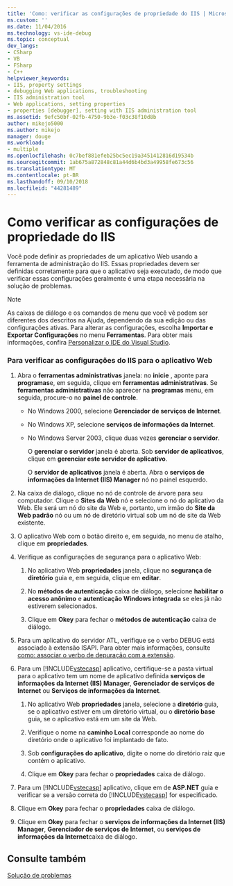 ```yaml
---
title: 'Como: verificar as configurações de propriedade do IIS | Microsoft Docs'
ms.custom: ''
ms.date: 11/04/2016
ms.technology: vs-ide-debug
ms.topic: conceptual
dev_langs:
- CSharp
- VB
- FSharp
- C++
helpviewer_keywords:
- IIS, property settings
- debugging Web applications, troubleshooting
- IIS administration tool
- Web applications, setting properties
- properties [debugger], setting with IIS administration tool
ms.assetid: 9efc50bf-02fb-4750-9b3e-f03c38f10d8b
author: mikejo5000
ms.author: mikejo
manager: douge
ms.workload:
- multiple
ms.openlocfilehash: 0c7bef881efeb25bc5ec19a3451412816d19534b
ms.sourcegitcommit: 1ab675a872848c81a44d6b4bd3a49958fe673c56
ms.translationtype: MT
ms.contentlocale: pt-BR
ms.lasthandoff: 09/10/2018
ms.locfileid: "44281489"
---
```

# <a name="how-to-verify-iis-property-settings"></a>Como verificar as configurações de propriedade do IIS
Você pode definir as propriedades de um aplicativo Web usando a ferramenta de administração do IIS. Essas propriedades devem ser definidas corretamente para que o aplicativo seja executado, de modo que verificar essas configurações geralmente é uma etapa necessária na solução de problemas.  
  
> [!NOTE]
>  As caixas de diálogo e os comandos de menu que você vê podem ser diferentes dos descritos na Ajuda, dependendo da sua edição ou das configurações ativas. Para alterar as configurações, escolha **Importar e Exportar Configurações** no menu **Ferramentas**. Para obter mais informações, confira [Personalizar o IDE do Visual Studio](../ide/personalizing-the-visual-studio-ide.md).  
  
### <a name="to-check-iis-settings-for-the-web-application"></a>Para verificar as configurações do IIS para o aplicativo Web  
  
1.  Abra o **ferramentas administrativas** janela: no **inicie** , aponte para **programas**e, em seguida, clique em **ferramentas administrativas**. Se **ferramentas administrativas** não aparecer na **programas** menu, em seguida, procure-o no **painel de controle**.  
  
    -   No Windows 2000, selecione **Gerenciador de serviços de Internet**.  
  
    -   No Windows XP, selecione **serviços de informações da Internet**.  
  
    -   No Windows Server 2003, clique duas vezes **gerenciar o servidor**.  
  
         O **gerenciar o servidor** janela é aberta. Sob **servidor de aplicativos**, clique em **gerenciar este servidor de aplicativo**.  
  
         O **servidor de aplicativos** janela é aberta. Abra o **serviços de informações da Internet (IIS) Manager** nó no painel esquerdo.  
  
2.  Na caixa de diálogo, clique no nó de controle de árvore para seu computador. Clique o **Sites da Web** nó e selecione o nó do aplicativo da Web. Ele será um nó do site da Web e, portanto, um irmão do **Site da Web padrão** nó ou um nó de diretório virtual sob um nó de site da Web existente.  
  
3.  O aplicativo Web com o botão direito e, em seguida, no menu de atalho, clique em **propriedades**.  
  
4.  Verifique as configurações de segurança para o aplicativo Web:  
  
    1.  No aplicativo Web **propriedades** janela, clique no **segurança de diretório** guia e, em seguida, clique em **editar**.  
  
    2.  No **métodos de autenticação** caixa de diálogo, selecione **habilitar o acesso anônimo** e **autenticação Windows integrada** se eles já não estiverem selecionados.  
  
    3.  Clique em **Okey** para fechar o **métodos de autenticação** caixa de diálogo.  
  
5.  Para um aplicativo do servidor ATL, verifique se o verbo DEBUG está associado à extensão ISAPI. Para obter mais informações, consulte [como: associar o verbo de depuração com a extensão](https://msdn.microsoft.com/library/50d261d3-4bd4-41c0-b44e-3591086f121e).  
  
6.  Para um [!INCLUDE[vstecasp](../code-quality/includes/vstecasp_md.md)] aplicativo, certifique-se a pasta virtual para o aplicativo tem um nome de aplicativo definida **serviços de informações da Internet (IIS) Manager**, **Gerenciador de serviços de Internet** ou  **Serviços de informações da Internet**.  
  
    1.  No aplicativo Web **propriedades** janela, selecione a **diretório** guia, se o aplicativo estiver em um diretório virtual, ou o **diretório base** guia, se o aplicativo está em um site da Web.  
  
    2.  Verifique o nome na **caminho Local** corresponde ao nome do diretório onde o aplicativo foi implantado de fato.  
  
    3.  Sob **configurações do aplicativo**, digite o nome do diretório raiz que contém o aplicativo.  
  
    4.  Clique em **Okey** para fechar o **propriedades** caixa de diálogo.  
  
7.  Para um [!INCLUDE[vstecasp](../code-quality/includes/vstecasp_md.md)] aplicativo, clique em de **ASP.NET** guia e verificar se a versão correta do [!INCLUDE[vstecasp](../code-quality/includes/vstecasp_md.md)] for especificado.  
  
8.  Clique em **Okey** para fechar o **propriedades** caixa de diálogo.  
  
9. Clique em **Okey** para fechar o **serviços de informações da Internet (IIS) Manager**, **Gerenciador de serviços de Internet**, ou **serviços de informações da Internet**caixa de diálogo.  
  
## <a name="see-also"></a>Consulte também  
 [Solução de problemas](../debugger/debugging-web-applications-troubleshooting.md)